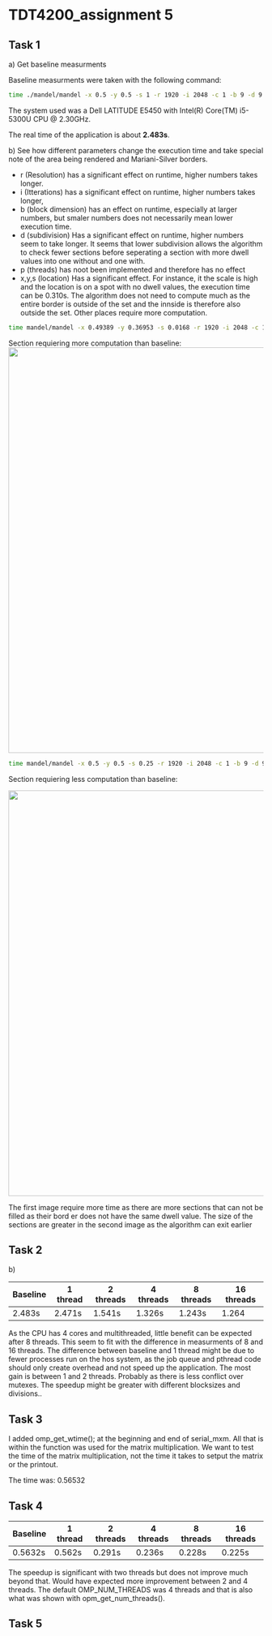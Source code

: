 # TDT4200_assignment 5

## Task 1

a) Get baseline measurments

Baseline measurments were taken with the following command:
```Bash
time ./mandel/mandel -x 0.5 -y 0.5 -s 1 -r 1920 -i 2048 -c 1 -b 9 -d 9 -p 9 -m -o ./output/mandel.bmp
```

The system used was a Dell LATITUDE E5450 with Intel(R) Core(TM) i5-5300U CPU @ 2.30GHz.

The real time of the application is about **2.483s**.

b) See how different parameters change the execution time and take special note of the area being rendered and Mariani-Silver borders.

- r (Resolution) has a significant effect on runtime, higher numbers takes longer.
- i (Itterations) has a significant effect on runtime, higher numbers takes longer,
- b (block dimension) has an effect on runtime, especially at larger numbers, but smaler numbers does not necessarily mean lower execution time.
- d (subdivision) Has a significant effect on runtime, higher numbers seem to take longer. It seems that lower subdivision allows the algorithm to check fewer sections before seperating a section with more dwell values into one without and one with.
- p (threads) has noot been implemented and therefore has no effect
- x,y,s (location) Has a significant effect. For instance, it the scale is high and the location is on a spot with no dwell values, the execution time can be 0.310s. The algorithm does not need to compute much as the entire border is outside of the set and the innside is therefore also outside the set. Other places require more computation.

```Bash
time mandel/mandel -x 0.49389 -y 0.36953 -s 0.0168 -r 1920 -i 2048 -c 1 -b 9 -d 9 -p 9 -m -o output/mandel.bmp
```
Section requiering more computation than baseline:
<img width="800" height="800" src="pthread/doc/img/highComputeMandel.bmp">
```Bash
time mandel/mandel -x 0.5 -y 0.5 -s 0.25 -r 1920 -i 2048 -c 1 -b 9 -d 9 -p 9 -m -o output/mandel.bmp
```
Section requiering less computation than baseline:

<img width="800" height="800" src="pthread/doc/img/lowComputeMandel.bmp" />

The first image require more time as there are more sections that can not be filled as their bord
er does not have the same dwell value. The size of the sections are greater in the second image as the algorithm can exit earlier

## Task 2

b)

|Baseline| 1 thread | 2 threads | 4 threads | 8 threads | 16 threads |
|--------|----------|-----------|-----------|-----------|------------|
| 2.483s | 	2.471s	|	1.541s	|	1.326s	|	1.243s	|	1.264	 |

As the CPU has 4 cores and multithreaded, little benefit can be expected after 8 threads. This seem to fit with the difference in measurments of 8 and 16 threads. The difference between baseline and 1 thread might be due to fewer processes run on the hos system, as the job queue and pthread code should only create overhead and not speed up the application. The most gain is between 1 and 2 threads. Probably as there is less conflict over mutexes. The speedup might be greater with different blocksizes and divisions..

## Task 3
I added omp_get_wtime(); at the beginning and end of serial_mxm. All that is within the function was used for the matrix multiplication. We want to test the time of the matrix multiplication, not the time it takes to setput the matrix or the printout.

The time was: 0.56532
## Task 4
|Baseline| 1 thread | 2 threads | 4 threads | 8 threads | 16 threads |
|--------|----------|-----------|-----------|-----------|------------|
| 0.5632s| 	0.562s	|	0.291s	|	0.236s	|	0.228s	| 	0.225s 	 |

The speedup is significant with two threads but does not improve much beyond that. Would have expected more improvement between 2 and 4 threads.
The default OMP_NUM_THREADS was 4 threads and that is also what was shown with opm_get_num_threads(). 

## Task 5
